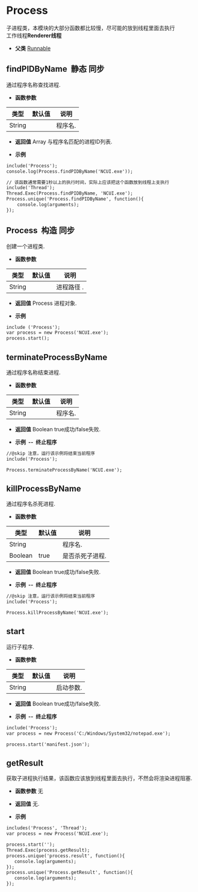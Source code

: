 # Process

  子进程类，本模块的大部分函数都比较慢，尽可能的放到线程里面去执行<br>工作线程**Renderer线程**
  
* **父类** 
<a href="#api/apiRunnable">Runnable</a>&nbsp;

## findPIDByName &nbsp;<span class="label label-static">静态</span> <span class="label label-sync">同步</span> 

  通过程序名称查找进程.
  
* **函数参数**

<table class="table table-hover table-bordered ">
	<thead>
		<tr>
			<th class="col-xs-1">类型</th>
			<th class="col-xs-1">默认值</th>
			<th>说明</th>
		</tr>
	</thead>
	<tbody>
		<tr>
	<td>String </td>
	<td></td>
	<td>程序名.</td>
</tr>
	</tbody>
</table>

* **返回值**
  Array 与程序名匹配的进程ID列表. 

* **示例&nbsp;&nbsp;&nbsp;&nbsp;**

```html
include('Process');
console.log(Process.findPIDByName('NCUI.exe'));

// 该函数通常需要1秒以上的执行时间，实际上应该把这个函数放到线程上支执行
include('Thread');
Thread.Exec(Process.findPIDByName, 'NCUI.exe');
Process.unique('Process.findPIDByName', function(){
    console.log(arguments);
});

```


<div class="adoc" id="div_findPIDByName"></div>


## Process &nbsp;<span class="label label-constructor">构造</span> <span class="label label-sync">同步</span> 

  创建一个进程类.
  
* **函数参数**

<table class="table table-hover table-bordered ">
	<thead>
		<tr>
			<th class="col-xs-1">类型</th>
			<th class="col-xs-1">默认值</th>
			<th>说明</th>
		</tr>
	</thead>
	<tbody>
		<tr>
	<td>String </td>
	<td></td>
	<td>进程路径 .</td>
</tr>
	</tbody>
</table>

* **返回值**
  Process 进程对象. 

* **示例&nbsp;&nbsp;&nbsp;&nbsp;**

```html
include ('Process');
var process = new Process('NCUI.exe');
process.start();

```


<div class="adoc" id="div_Process"></div>


## terminateProcessByName &nbsp;
  通过程序名称结束进程.
  
* **函数参数**

<table class="table table-hover table-bordered ">
	<thead>
		<tr>
			<th class="col-xs-1">类型</th>
			<th class="col-xs-1">默认值</th>
			<th>说明</th>
		</tr>
	</thead>
	<tbody>
		<tr>
	<td>String </td>
	<td></td>
	<td>程序名.</td>
</tr>
	</tbody>
</table>

* **返回值**
  Boolean true成功/false失败. 

* **示例&nbsp;&nbsp;--&nbsp;&nbsp;终止程序**

```html
//@skip 注意，运行该示例将结束当前程序
include('Process');

Process.terminateProcessByName('NCUI.exe');

```


<div class="adoc" id="div_terminateProcessByName"></div>


## killProcessByName &nbsp;
  通过程序名杀死进程.
  
* **函数参数**

<table class="table table-hover table-bordered ">
	<thead>
		<tr>
			<th class="col-xs-1">类型</th>
			<th class="col-xs-1">默认值</th>
			<th>说明</th>
		</tr>
	</thead>
	<tbody>
		<tr>
	<td>String </td>
	<td></td>
	<td>程序名.</td>
</tr><tr>
	<td>Boolean</td>
	<td>true </td>
	<td>是否杀死子进程.</td>
</tr>
	</tbody>
</table>

* **返回值**
  Boolean true成功/false失败. 

* **示例&nbsp;&nbsp;--&nbsp;&nbsp;终止程序**

```html
//@skip 注意，运行该示例将结束当前程序
include('Process');

Process.killProcessByName('NCUI.exe');

```


<div class="adoc" id="div_killProcessByName"></div>


## start &nbsp;
  运行子程序.
  
* **函数参数**

<table class="table table-hover table-bordered ">
	<thead>
		<tr>
			<th class="col-xs-1">类型</th>
			<th class="col-xs-1">默认值</th>
			<th>说明</th>
		</tr>
	</thead>
	<tbody>
		<tr>
	<td>String </td>
	<td></td>
	<td>启动参数.</td>
</tr>
	</tbody>
</table>

* **返回值**
  Boolean true成功/false失败. 

* **示例&nbsp;&nbsp;--&nbsp;&nbsp;终止程序**

```html
include('Process');
var process = new Process('C:/Windows/System32/notepad.exe');

process.start('manifest.json');

```


<div class="adoc" id="div_start"></div>


## getResult &nbsp;
  获取子进程执行结果，该函数应该放到线程里面去执行，不然会将渲染进程阻塞.
  
* **函数参数**  无

* **返回值**
   无. 

* **示例&nbsp;&nbsp;&nbsp;&nbsp;**

```html
includes('Process', 'Thread');
var process = new Process('NCUI.exe');

process.start('');
Thread.Exec(process.getResult);
process.unique('process.result', function(){
   console.log(arguments);
});
process.unique('Process.getResult', function(){
   console.log(arguments);
});

```


<div class="adoc" id="div_getResult"></div>


